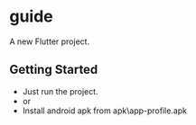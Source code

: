 # guide

A new Flutter project.

## Getting Started

- Just run the project.
- or
- Install android apk from apk\app-profile.apk
